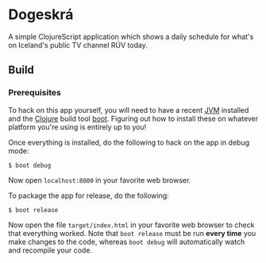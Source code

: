 # Dogeskrá

A simple ClojureScript application which shows a daily schedule for what's on Iceland's public TV channel RÚV today.

## Build

### Prerequisites

To hack on this app yourself, you will need to have a recent [JVM][jvm] installed and the [Clojure][clojure] build tool [boot][boot]. Figuring out how to install these on whatever platform you're using is entirely up to you! 

[boot]: http://boot-clj.com/
[clojure]: http://clojure.org/
[jvm]: http://www.oracle.com/technetwork/java/javase/downloads/index.html

Once everything is installed, do the following to hack on the app in debug mode:

```
$ boot debug
```

Now open `localhost:8000` in your favorite web browser.

To package the app for release, do the following:

```
$ boot release
```

Now open the file `target/index.html` in your favorite web browser to check that everything worked. Note that `boot release` must be run **every time** you make changes to the code, whereas `boot debug` will automatically watch and recompile your code.
